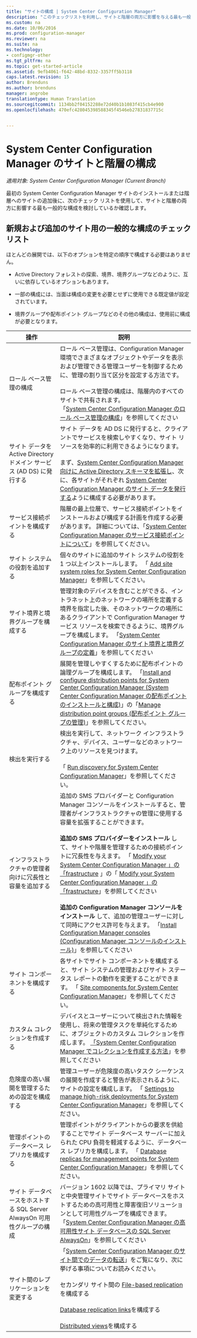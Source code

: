 ```yaml
---
title: "サイトの構成 | System Center Configuration Manager"
description: "このチェックリストを利用し、サイトと階層の両方に影響を与える最も一般的な構成を考慮してください。"
ms.custom: na
ms.date: 10/06/2016
ms.prod: configuration-manager
ms.reviewer: na
ms.suite: na
ms.technology:
- configmgr-other
ms.tgt_pltfrm: na
ms.topic: get-started-article
ms.assetid: 9efb4061-f642-48bd-8332-3357ff5b3118
caps.latest.revision: 15
author: Brenduns
ms.author: brenduns
manager: angrobe
translationtype: Human Translation
ms.sourcegitcommit: 1134bb2f04152288e72d40b1b1083f415cb4e900
ms.openlocfilehash: 470efc428045398588345f4546eb27831837715c


---
```

# <a name="configure-sites-and-hierarchies-for-system-center-configuration-manager"></a>System Center Configuration Manager のサイトと階層の構成

*適用対象: System Center Configuration Manager (Current Branch)*

最初の System Center Configuration Manager サイトのインストールまたは階層へのサイトの追加後に、次のチェック リストを使用して、サイトと階層の両方に影響する最も一般的な構成を検討しているか確認します。  

## <a name="checklist-of-common-configurations-for-new-and-additional-sites"></a>新規および追加のサイト用の一般的な構成のチェック リスト  
 ほとんどの展開では、以下のオプションを特定の順序で構成する必要はありません。  

-   Active Directory フォレストの探索、境界、境界グループなどのように、互いに依存しているオプションもあります。  

-   一部の構成には、当面は構成の変更を必要とせずに使用できる既定値が設定されています。  

-   境界グループや配布ポイント グループなどのその他の構成は、使用前に構成が必要となります。  

|操作|説明|  
|------------|-------------|  
|ロール ベース管理の構成|ロール ベース管理は、Configuration Manager 環境でさまざまなオブジェクトやデータを表示および管理できる管理ユーザーを制御するために、管理の割り当て区分を設定する方法です。<br /><br /> ロール ベース管理の構成は、階層内のすべてのサイトで共有されます。   <br />「[System Center Configuration Manager のロール ベース管理の構成](../../../../core/servers/deploy/configure/configure-role-based-administration.md)」を参照してください|  
|サイト データを Active Directory ドメイン サービス (AD DS) に発行する|サイト データを AD DS に発行すると、クライアントでサービスを検索しやすくなり、サイト リソースを効率的に利用できるようになります。<br /><br /> まず、[System Center Configuration Manager 向けに Active Directory スキーマを拡張し](../../../../core/plan-design/network/extend-the-active-directory-schema.md)、次に、各サイトがそれぞれ [System Center Configuration Manager のサイト データを発行する](../../../../core/servers/deploy/configure/publish-site-data.md)ように構成する必要があります。|  
|サービス接続ポイントを構成する|階層の最上位層で、サービス接続ポイントをインストールおよび構成する計画を作成する必要があります。 詳細については、「[System Center Configuration Manager のサービス接続ポイントについて](../../../../core/servers/deploy/configure/about-the-service-connection-point.md)」を参照してください。|  
|サイト システムの役割を追加する|個々のサイトに追加のサイト システムの役割を 1 つ以上インストールします。  「 [Add site system roles for System Center Configuration Manager](../../../../core/servers/deploy/configure/add-site-system-roles.md)」を参照してください。|  
|サイト境界と境界グループを構成する|管理対象のデバイスを含むことができる、イントラネット上のネットワークの場所を定義する境界を指定した後、そのネットワークの場所にあるクライアントで Configuration Manager サービス リソースを検索できるように、境界グループを構成します。 「[System Center Configuration Manager のサイト境界と境界グループの定義](../../../../core/servers/deploy/configure/define-site-boundaries-and-boundary-groups.md)」を参照してください|  
|配布ポイント グループを構成する|展開を管理しやすくするために配布ポイントの論理グループを構成します。 「[Install and configure distribution points for System Center Configuration Manager (System Center Configuration Manager の配布ポイントのインストールと構成)](../../../../core/servers/deploy/configure/install-and-configure-distribution-points.md)」の「[Manage distribution point groups (配布ポイント グループの管理)](../../../../core/servers/deploy/configure/install-and-configure-distribution-points.md#bkmk_manage)」を参照してください。|  
|検出を実行する|検出を実行して、ネットワーク インフラストラクチャ、デバイス、ユーザーなどのネットワーク上のリソースを見つけます。<br /><br /> 「 [Run discovery for System Center Configuration Manager](../../../../core/servers/deploy/configure/run-discovery.md)」を参照してください。|  
|インフラストラクチャの管理者向けに冗長性と容量を追加する|追加の SMS プロバイダーと Configuration Manager コンソールをインストールすると、管理者がインフラストラクチャの管理に使用する容量を拡張することができます。<br /><br /> **追加の SMS プロバイダーをインストール** して、サイトや階層を管理するための接続ポイントに冗長性を与えます。 「 [Modify your System Center Configuration Manager 」の「frastructure](../../../../core/servers/manage/modify-your-infrastructure.md#BKMK_ManageSMSprovider) 」の「 [Modify your System Center Configuration Manager 」の「frastructure](../../../../core/servers/manage/modify-your-infrastructure.md)」を参照してください<br /><br /> **追加の Configuration Manager コンソールをインストール** して、追加の管理ユーザーに対して同時にアクセス許可を与えます。 「[Install Configuration Manager consoles (Configuration Manager コンソールのインストール)](../../../../core/servers/deploy/install/install-consoles.md)」を参照してください|  
|サイト コンポーネントを構成する|各サイトでサイト コンポーネントを構成すると、サイト システムの管理およびサイト ステータス レポートの動作を変更することができます。 「 [Site components for System Center Configuration Manager](../../../../core/servers/deploy/configure/site-components.md)」を参照してください。|  
|カスタム コレクションを作成する|デバイスとユーザーについて検出された情報を使用し、将来の管理タスクを単純化するために、オブジェクトのカスタム コレクションを作成します。 [「System Center Configuration Manager でコレクションを作成する方法](../../../../core/clients/manage/collections/create-collections.md)」を参照してください|  
|危険度の高い展開を管理するための設定を構成する|管理ユーザーが危険度の高いタスク シーケンスの展開を作成すると警告が表示されるように、サイトの設定を構成します。  「 [Settings to manage high-risk deployments for System Center Configuration Manager](../../../../protect/understand/settings-to-manage-high-risk-deployments.md)」を参照してください。|  
|管理ポイントのデータベース レプリカを構成する|管理ポイントがクライアントからの要求を供給することでサイト データベース サーバーに加えられた CPU 負荷を軽減するように、データベース レプリカを構成します。 「 [Database replicas for management points for System Center Configuration Manager](../../../../core/servers/deploy/configure/database-replicas-for-management-points.md)」を参照してください。|  
|サイト データベースをホストする SQL Server AlwaysOn 可用性グループの構成|バージョン 1602 以降では、プライマリ サイトと中央管理サイトでサイト データベースをホストするための高可用性と障害復旧ソリューションとして可用性グループを構成できます。 「[System Center Configuration Manager の高可用性サイト データベースの SQL Server AlwaysOn](../../../../core/servers/deploy/configure/sql-server-alwayson-for-a-highly-available-site-database.md)」を参照してください|  
|サイト間のレプリケーションを変更する|「[System Center Configuration Manager のサイト間でのデータの転送](../../../../core/servers/manage/data-transfers-between-sites.md)」をご覧になり、次に挙げる事項についてお読みください。<br /><br /> セカンダリ サイト間の [File-based replication](../../../../core/servers/manage/data-transfers-between-sites.md#bkmk_fileroute) を構成する<br /><br /> [Database replication links](../../../../core/servers/manage/data-transfers-between-sites.md#bkmk_Dblinks)を構成する<br /><br /> [Distributed views](../../../../core/servers/manage/data-transfers-between-sites.md#bkmk_distviews)を構成する|  



<!--HONumber=Nov16_HO1-->


